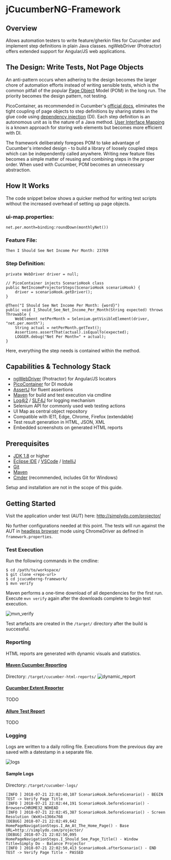 # jCucumberNG-Framework

## Overview
Allows automation testers to write feature/gherkin files for Cucumber and implement step definitions in plain Java classes. ngWebDriver (Protractor) offers extended support for Angular/JS web applications.

## The Design: Write Tests, Not Page Objects
An anti-pattern occurs when adhering to the design becomes the larger chore of automation efforts instead of writing sensible tests, which is the common pitfall of the popular [Page Object](https://github.com/SeleniumHQ/selenium/wiki/PageObjects) Model (POM) in the long run. The priority becomes the design pattern, not testing.

PicoContainer, as recommended in Cucumber's [official docs](https://docs.cucumber.io/cucumber/state/#dependency-injection), eliminates the tight coupling of page objects to step definitions by sharing states in the glue code using [dependency injection](http://picocontainer.com/injection.html) (DI). Each step definition is an autonomous unit as is the nature of a Java method. [User Interface Mapping](https://www.seleniumhq.org/docs/06_test_design_considerations.jsp#user-interface-mapping) is a known approach for storing web elements but becomes more efficient with DI.

The framework deliberately foregoes POM to take advantage of Cucumber's intended design - to build a library of loosely coupled steps which can be independently called anywhere. Writing new feature files becomes a simple matter of reusing and combining steps in the proper order. When used with Cucumber, POM becomes an unnecessary abstraction.

## How It Works
The code snippet below shows a quicker method for writing test scripts without the increased overhead of setting up page objects.

### ui-map.properties:
~~~
net.per.month=binding:roundDown(monthlyNet())
~~~

### Feature File:
~~~
Then I Should See Net Income Per Month: 23769
~~~

### Step Definition:
~~~
private WebDriver driver = null;

// PicoContainer injects ScenarioHook class
public NetIncomeProjectorSteps(ScenarioHook scenarioHook) {
    driver = scenarioHook.getDriver();
}

@Then("I Should See Net Income Per Month: {word}")
public void I_Should_See_Net_Income_Per_Month(String expected) throws Throwable {
    WebElement netPerMonth = Selenium.getVisibleElement(driver, "net.per.month");
    String actual = netPerMonth.getText();
    Assertions.assertThat(actual).isEqualTo(expected);
    LOGGER.debug("Net Per Month=" + actual);
}
~~~

Here, everything the step needs is contained within the method.

## Capabilities & Technology Stack
- [ngWebDriver](https://github.com/paul-hammant/ngWebDriver) (Protractor) for Angular/JS locators
- [PicoContainer](http://picocontainer.com/) for DI module
- [AssertJ](http://joel-costigliola.github.io/assertj/) for fluent assertions
- [Maven](https://maven.apache.org/) for build and test execution via cmdline
- [Log4j2](https://logging.apache.org/log4j/2.x/) / [SLF4J](https://www.slf4j.org/) for logging mechanism
- Selenium API for commonly used web testing actions
- UI Map as central object repository
- Compatible with IE11, Edge, Chrome, Firefox (extendable)
- Test result generation in HTML, JSON, XML
- Embedded screenshots on generated HTML reports

## Prerequisites
- [JDK 1.8](http://www.oracle.com/technetwork/java/javase/downloads/jdk8-downloads-2133151.html) or higher
- [Eclipse IDE](http://www.eclipse.org/downloads/eclipse-packages/) / [VSCode](https://code.visualstudio.com/download) / [IntelliJ](https://www.jetbrains.com/idea/download/#section=windows)
- [Git](https://git-scm.com/downloads)
- [Maven](https://maven.apache.org/download.cgi)
- [Cmder](http://cmder.net/) (recommended, includes Git for Windows)

Setup and installation are not in the scope of this guide.

## Getting Started
Visit the application under test (AUT) here: http://simplydo.com/projector/

No further configurations needed at this point. The tests will run against the AUT in [headless browser](https://en.wikipedia.org/wiki/Headless_browser) mode using ChromeDriver as defined in `framework.properties`.

### Test Execution

Run the following commands in the cmdline:
~~~
$ cd /path/to/workspace/
$ git clone <repo-url>
$ cd jcucumberng-framework/
$ mvn verify
~~~

Maven performs a one-time download of all dependencies for the first run. Execute `mvn verify` again after the downloads complete to begin test execution.

![mvn_verify](https://user-images.githubusercontent.com/28589393/43071460-79da3de6-8ea5-11e8-9935-a6afc02d62d8.gif)

Test artefacts are created in the `/target/` directory after the build is successful.

### Reporting
HTML reports are generated with dynamic visuals and statistics.

#### [Maven Cucumber Reporting](https://github.com/damianszczepanik/maven-cucumber-reporting)
Directory: `/target/cucumber-html-reports/`
![dynamic_report](https://user-images.githubusercontent.com/28589393/43090686-acbd9c00-8eda-11e8-9c08-d74c1a86e03b.gif)

#### [Cucumber Extent Reporter](https://github.com/email2vimalraj/CucumberExtentReporter)
TODO

#### [Allure Test Report](https://github.com/allure-framework)
TODO

### Logging
Logs are written to a daily rolling file. Executions from the previous day are saved with a datestamp in a separate file.

![logs](https://user-images.githubusercontent.com/28589393/44533398-089f7b00-a728-11e8-9d0e-cb70e0a4c840.png)

#### Sample Logs
Directory: `/target/cucumber-logs/`
~~~
[INFO ] 2018-07-21 22:02:40,107 ScenarioHook.beforeScenario() - BEGIN TEST -> Verify Page Title
[INFO ] 2018-07-21 22:02:44,191 ScenarioHook.beforeScenario() - Browser=CHROME32_NOHEAD
[INFO ] 2018-07-21 22:02:45,387 ScenarioHook.beforeScenario() - Screen Resolution (WxH)=1366x768
[DEBUG] 2018-07-21 22:02:49,642 HomePageNavigationSteps.I_Am_At_The_Home_Page() - Base URL=http://simplydo.com/projector/
[DEBUG] 2018-07-21 22:02:50,095 HomePageNavigationSteps.I_Should_See_Page_Title() - Window Title=Simply Do - Balance Projector
[INFO ] 2018-07-21 22:02:50,413 ScenarioHook.afterScenario() - END TEST -> Verify Page Title - PASSED
~~~
